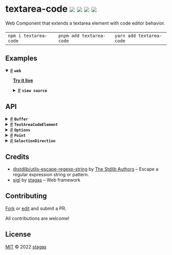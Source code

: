 <h1>
textarea-code <a href="https://npmjs.org/package/textarea-code"><img src="https://img.shields.io/badge/npm-v3.0.0-F00.svg?colorA=000"/></a> <a href="src"><img src="https://img.shields.io/badge/loc-501-FFF.svg?colorA=000"/></a> <a href="https://cdn.jsdelivr.net/npm/textarea-code@3.0.0/dist/textarea-code.min.js"><img src="https://img.shields.io/badge/brotli-20.1K-333.svg?colorA=000"/></a> <a href="LICENSE"><img src="https://img.shields.io/badge/license-MIT-F0B.svg?colorA=000"/></a>
</h1>

<p></p>

Web Component that extends a textarea element with code editor behavior.

<h4>
<table><tr><td title="Triple click to select and copy paste">
<code>npm i textarea-code </code>
</td><td title="Triple click to select and copy paste">
<code>pnpm add textarea-code </code>
</td><td title="Triple click to select and copy paste">
<code>yarn add textarea-code</code>
</td></tr></table>
</h4>

## Examples

<details id="example$web" title="web" open><summary><span><a href="#example$web">#</a></span>  <code><strong>web</strong></code></summary>  <ul>  <p><a href="https://stagas.github.io/textarea-code/example/web.html"><strong>Try it live</strong></a></p>  <details id="source$web" title="web source code" ><summary><span><a href="#source$web">#</a></span>  <code><strong>view source</strong></code></summary>  <a href="example/web.ts">example/web.ts</a>  <p>

```ts
import { TextAreaCodeElement } from 'textarea-code'

customElements.define('textarea-code', TextAreaCodeElement, {
  extends: 'textarea',
})

document.body.innerHTML = /*html*/ `
<style>
  html,
  body {
    width: 100%;
    height: 100%;
    padding: 0;
    margin: 0;
  }

  body,
  textarea {
    background: #292827;
    color: #fff;
    caret-color: #fff;
  }

  textarea {
    font-family: monospace;
    font-size: 10pt;
    line-height: 16px;
    padding: 0;
    margin: 0;
  }
</style>
<textarea id="output" is="textarea-code" rows="15" cols="60" tab-size="2" tab-style="spaces"></textarea>
`

const output = document.getElementById('output') as TextAreaCodeElement

output.textContent = `\
if (e.altKey || (cmdKey && e.shiftKey)) {
  if (['ArrowUp', 'ArrowDown', 'PageUp', 'PageDown'].includes(e.key)) {
    e.preventDefault()
    this.buffer.moveLines(
      {
        ArrowUp: -1,
        ArrowDown: 1,
        PageUp: -this.pageSize,
        PageDown: this.pageSize,
      }[e.key as 'ArrowUp']
    )
    return
  }
}
`
```

</p>
</details></ul></details>

## API

<p>  <details id="Buffer$5" title="Class" ><summary><span><a href="#Buffer$5">#</a></span>  <code><strong>Buffer</strong></code>    </summary>  <a href="src/buffer.ts#L19">src/buffer.ts#L19</a>  <ul>        <p>  <details id="constructor$18" title="Constructor" ><summary><span><a href="#constructor$18">#</a></span>  <code><strong>constructor</strong></code><em>(textarea, insert, options)</em>    </summary>  <a href="src/buffer.ts#L24">src/buffer.ts#L24</a>  <ul>    <p>  <details id="new Buffer$19" title="ConstructorSignature" ><summary><span><a href="#new Buffer$19">#</a></span>  <code><strong>new Buffer</strong></code><em>()</em>    </summary>    <ul><p><a href="#Buffer$5">Buffer</a></p>      <p>  <details id="textarea$20" title="Parameter" ><summary><span><a href="#textarea$20">#</a></span>  <code><strong>textarea</strong></code>    </summary>    <ul><p><span>HTMLTextAreaElement</span></p>        </ul></details><details id="insert$21" title="Function" ><summary><span><a href="#insert$21">#</a></span>  <code><strong>insert</strong></code><em>(text)</em>    </summary>    <ul>    <p>    <details id="text$24" title="Parameter" ><summary><span><a href="#text$24">#</a></span>  <code><strong>text</strong></code>    </summary>    <ul><p>string</p>        </ul></details>  <p><strong>insert</strong><em>(text)</em>  &nbsp;=&gt;  <ul>void</ul></p></p>    </ul></details><details id="options$25" title="Parameter" ><summary><span><a href="#options$25">#</a></span>  <code><strong>options</strong></code>  <span><span>&nbsp;=&nbsp;</span>  <code>{}</code></span>  </summary>    <ul><p><span>Partial</span>&lt;<a href="#Options$1">Options</a>&gt;</p>        </ul></details></p>  </ul></details></p>    </ul></details><details id="insert$27" title="Property" ><summary><span><a href="#insert$27">#</a></span>  <code><strong>insert</strong></code>    </summary>  <a href="src/buffer.ts#L21">src/buffer.ts#L21</a>  <ul><p><details id="__type$28" title="Function" ><summary><span><a href="#__type$28">#</a></span>  <em>(text)</em>    </summary>    <ul>    <p>    <details id="text$30" title="Parameter" ><summary><span><a href="#text$30">#</a></span>  <code><strong>text</strong></code>    </summary>    <ul><p>string</p>        </ul></details>  <p><strong></strong><em>(text)</em>  &nbsp;=&gt;  <ul>void</ul></p></p>    </ul></details></p>        </ul></details><details id="options$31" title="Property" ><summary><span><a href="#options$31">#</a></span>  <code><strong>options</strong></code>    </summary>  <a href="src/buffer.ts#L22">src/buffer.ts#L22</a>  <ul><p><a href="#Options$1">Options</a></p>        </ul></details><details id="numberOfLines$36" title="Accessor" ><summary><span><a href="#numberOfLines$36">#</a></span>  <code><strong>numberOfLines</strong></code>    </summary>  <a href="src/buffer.ts#L42">src/buffer.ts#L42</a>  <ul>        </ul></details><details id="tab$34" title="Accessor" ><summary><span><a href="#tab$34">#</a></span>  <code><strong>tab</strong></code>    </summary>  <a href="src/buffer.ts#L38">src/buffer.ts#L38</a>  <ul>        </ul></details><details id="value$32" title="Accessor" ><summary><span><a href="#value$32">#</a></span>  <code><strong>value</strong></code>    </summary>  <a href="src/buffer.ts#L34">src/buffer.ts#L34</a>  <ul>        </ul></details><details id="deleteLine$111" title="Method" ><summary><span><a href="#deleteLine$111">#</a></span>  <code><strong>deleteLine</strong></code><em>()</em>    </summary>  <a href="src/buffer.ts#L362">src/buffer.ts#L362</a>  <ul>    <p>      <p><strong>deleteLine</strong><em>()</em>  &nbsp;=&gt;  <ul>void</ul></p></p>    </ul></details><details id="duplicate$109" title="Method" ><summary><span><a href="#duplicate$109">#</a></span>  <code><strong>duplicate</strong></code><em>()</em>    </summary>  <a href="src/buffer.ts#L334">src/buffer.ts#L334</a>  <ul>    <p>      <p><strong>duplicate</strong><em>()</em>  &nbsp;=&gt;  <ul>void</ul></p></p>    </ul></details><details id="getArea$62" title="Method" ><summary><span><a href="#getArea$62">#</a></span>  <code><strong>getArea</strong></code><em>({ end, start })</em>    </summary>  <a href="src/buffer.ts#L112">src/buffer.ts#L112</a>  <ul>    <p>    {<p>  <details id="end$67" title="Property" ><summary><span><a href="#end$67">#</a></span>  <code><strong>end</strong></code>    </summary>  <a href="src/buffer.ts#L112">src/buffer.ts#L112</a>  <ul><p><a href="#Point$140">Point</a></p>        </ul></details><details id="start$66" title="Property" ><summary><span><a href="#start$66">#</a></span>  <code><strong>start</strong></code>    </summary>  <a href="src/buffer.ts#L112">src/buffer.ts#L112</a>  <ul><p><a href="#Point$140">Point</a></p>        </ul></details></p>}  <p><strong>getArea</strong><em>({ end, start })</em>  &nbsp;=&gt;  <ul>[  number, number  ]</ul></p></p>    </ul></details><details id="getLineCol$56" title="Method" ><summary><span><a href="#getLineCol$56">#</a></span>  <code><strong>getLineCol</strong></code><em>(n)</em>    </summary>  <a href="src/buffer.ts#L83">src/buffer.ts#L83</a>  <ul>    <p>    <details id="n$58" title="Parameter" ><summary><span><a href="#n$58">#</a></span>  <code><strong>n</strong></code>    </summary>    <ul><p>number</p>        </ul></details>  <p><strong>getLineCol</strong><em>(n)</em>  &nbsp;=&gt;  <ul><a href="#Point$140">Point</a></ul></p></p>    </ul></details><details id="getPositionFromLineCol$59" title="Method" ><summary><span><a href="#getPositionFromLineCol$59">#</a></span>  <code><strong>getPositionFromLineCol</strong></code><em>(pos)</em>    </summary>  <a href="src/buffer.ts#L98">src/buffer.ts#L98</a>  <ul>    <p>    <details id="pos$61" title="Parameter" ><summary><span><a href="#pos$61">#</a></span>  <code><strong>pos</strong></code>    </summary>    <ul><p><a href="#Point$140">Point</a></p>        </ul></details>  <p><strong>getPositionFromLineCol</strong><em>(pos)</em>  &nbsp;=&gt;  <ul>number</ul></p></p>    </ul></details><details id="getRange$44" title="Method" ><summary><span><a href="#getRange$44">#</a></span>  <code><strong>getRange</strong></code><em>()</em>    </summary>  <a href="src/buffer.ts#L66">src/buffer.ts#L66</a>  <ul>    <p>      <p><strong>getRange</strong><em>()</em>  &nbsp;=&gt;  <ul>{<p>  <details id="caretIndex$51" title="Property" ><summary><span><a href="#caretIndex$51">#</a></span>  <code><strong>caretIndex</strong></code>  <span><span>&nbsp;=&nbsp;</span>  <code>...</code></span>  </summary>    <ul><p>number</p>        </ul></details><details id="end$48" title="Property" ><summary><span><a href="#end$48">#</a></span>  <code><strong>end</strong></code>    </summary>    <ul><p><a href="#Point$140">Point</a></p>        </ul></details><details id="hasSelection$52" title="Property" ><summary><span><a href="#hasSelection$52">#</a></span>  <code><strong>hasSelection</strong></code>  <span><span>&nbsp;=&nbsp;</span>  <code>...</code></span>  </summary>    <ul><p>boolean</p>        </ul></details><details id="head$49" title="Property" ><summary><span><a href="#head$49">#</a></span>  <code><strong>head</strong></code>    </summary>    <ul><p><a href="#Point$140">Point</a></p>        </ul></details><details id="selectionDirection$55" title="Property" ><summary><span><a href="#selectionDirection$55">#</a></span>  <code><strong>selectionDirection</strong></code>    </summary>    <ul><p><code>"forward"</code> | <code>"backward"</code> | <code>"none"</code></p>        </ul></details><details id="selectionEnd$54" title="Property" ><summary><span><a href="#selectionEnd$54">#</a></span>  <code><strong>selectionEnd</strong></code>    </summary>    <ul><p>number</p>        </ul></details><details id="selectionStart$53" title="Property" ><summary><span><a href="#selectionStart$53">#</a></span>  <code><strong>selectionStart</strong></code>    </summary>    <ul><p>number</p>        </ul></details><details id="start$47" title="Property" ><summary><span><a href="#start$47">#</a></span>  <code><strong>start</strong></code>    </summary>    <ul><p><a href="#Point$140">Point</a></p>        </ul></details><details id="tail$50" title="Property" ><summary><span><a href="#tail$50">#</a></span>  <code><strong>tail</strong></code>    </summary>    <ul><p><a href="#Point$140">Point</a></p>        </ul></details></p>}</ul></p></p>    </ul></details><details id="indent$93" title="Method" ><summary><span><a href="#indent$93">#</a></span>  <code><strong>indent</strong></code><em>(unindent)</em>    </summary>  <a href="src/buffer.ts#L241">src/buffer.ts#L241</a>  <ul>    <p>    <details id="unindent$95" title="Parameter" ><summary><span><a href="#unindent$95">#</a></span>  <code><strong>unindent</strong></code>    </summary>    <ul><p>boolean</p>        </ul></details>  <p><strong>indent</strong><em>(unindent)</em>  &nbsp;=&gt;  <ul>void</ul></p></p>    </ul></details><details id="lineAt$38" title="Method" ><summary><span><a href="#lineAt$38">#</a></span>  <code><strong>lineAt</strong></code><em>(line)</em>    </summary>  <a href="src/buffer.ts#L50">src/buffer.ts#L50</a>  <ul>    <p>    <details id="line$40" title="Parameter" ><summary><span><a href="#line$40">#</a></span>  <code><strong>line</strong></code>    </summary>    <ul><p>number</p>        </ul></details>  <p><strong>lineAt</strong><em>(line)</em>  &nbsp;=&gt;  <ul>string</ul></p></p>    </ul></details><details id="moveCaretEnd$99" title="Method" ><summary><span><a href="#moveCaretEnd$99">#</a></span>  <code><strong>moveCaretEnd</strong></code><em>(withSelection)</em>    </summary>  <a href="src/buffer.ts#L264">src/buffer.ts#L264</a>  <ul>    <p>    <details id="withSelection$101" title="Parameter" ><summary><span><a href="#withSelection$101">#</a></span>  <code><strong>withSelection</strong></code>    </summary>    <ul><p>boolean</p>        </ul></details>  <p><strong>moveCaretEnd</strong><em>(withSelection)</em>  &nbsp;=&gt;  <ul>void</ul></p></p>    </ul></details><details id="moveCaretHome$96" title="Method" ><summary><span><a href="#moveCaretHome$96">#</a></span>  <code><strong>moveCaretHome</strong></code><em>(withSelection)</em>    </summary>  <a href="src/buffer.ts#L257">src/buffer.ts#L257</a>  <ul>    <p>    <details id="withSelection$98" title="Parameter" ><summary><span><a href="#withSelection$98">#</a></span>  <code><strong>withSelection</strong></code>    </summary>    <ul><p>boolean</p>        </ul></details>  <p><strong>moveCaretHome</strong><em>(withSelection)</em>  &nbsp;=&gt;  <ul>void</ul></p></p>    </ul></details><details id="moveCaretLines$102" title="Method" ><summary><span><a href="#moveCaretLines$102">#</a></span>  <code><strong>moveCaretLines</strong></code><em>(lines, withSelection)</em>    </summary>  <a href="src/buffer.ts#L272">src/buffer.ts#L272</a>  <ul>    <p>    <details id="lines$104" title="Parameter" ><summary><span><a href="#lines$104">#</a></span>  <code><strong>lines</strong></code>    </summary>    <ul><p>number</p>        </ul></details><details id="withSelection$105" title="Parameter" ><summary><span><a href="#withSelection$105">#</a></span>  <code><strong>withSelection</strong></code>    </summary>    <ul><p>boolean</p>        </ul></details>  <p><strong>moveCaretLines</strong><em>(lines, withSelection)</em>  &nbsp;=&gt;  <ul>void</ul></p></p>    </ul></details><details id="moveCaretTo$73" title="Method" ><summary><span><a href="#moveCaretTo$73">#</a></span>  <code><strong>moveCaretTo</strong></code><em>(<a href="#Point$140">Point</a>, selection, direction)</em>    </summary>  <a href="src/buffer.ts#L124">src/buffer.ts#L124</a>  <ul>    <p>    <a href="#Point$140">Point</a><details id="selection$76" title="Parameter" ><summary><span><a href="#selection$76">#</a></span>  <code><strong>selection</strong></code>    </summary>    <ul><p><code>null</code> | <a href="#Point$140">Point</a></p>        </ul></details><details id="direction$77" title="Parameter" ><summary><span><a href="#direction$77">#</a></span>  <code><strong>direction</strong></code>  <span><span>&nbsp;=&nbsp;</span>  <code>...</code></span>  </summary>    <ul><p><code>"forward"</code> | <code>"backward"</code> | <code>"none"</code></p>        </ul></details>  <p><strong>moveCaretTo</strong><em>(<a href="#Point$140">Point</a>, selection, direction)</em>  &nbsp;=&gt;  <ul>void</ul></p></p>    </ul></details><details id="moveLines$106" title="Method" ><summary><span><a href="#moveLines$106">#</a></span>  <code><strong>moveLines</strong></code><em>(diff)</em>    </summary>  <a href="src/buffer.ts#L281">src/buffer.ts#L281</a>  <ul>    <p>    <details id="diff$108" title="Parameter" ><summary><span><a href="#diff$108">#</a></span>  <code><strong>diff</strong></code>    </summary>    <ul><p>number</p>        </ul></details>  <p><strong>moveLines</strong><em>(diff)</em>  &nbsp;=&gt;  <ul>void</ul></p></p>    </ul></details><details id="replaceBlock$78" title="Method" ><summary><span><a href="#replaceBlock$78">#</a></span>  <code><strong>replaceBlock</strong></code><em>(replacer)</em>    </summary>  <a href="src/buffer.ts#L144">src/buffer.ts#L144</a>  <ul>    <p>    <details id="replacer$80" title="Function" ><summary><span><a href="#replacer$80">#</a></span>  <code><strong>replacer</strong></code><em>(text, startLine)</em>    </summary>    <ul>    <p>    <details id="text$83" title="Parameter" ><summary><span><a href="#text$83">#</a></span>  <code><strong>text</strong></code>    </summary>    <ul><p>string</p>        </ul></details><details id="startLine$84" title="Parameter" ><summary><span><a href="#startLine$84">#</a></span>  <code><strong>startLine</strong></code>    </summary>    <ul><p>number</p>        </ul></details>  <p><strong>replacer</strong><em>(text, startLine)</em>  &nbsp;=&gt;  <ul>{<p>  <details id="diff$86" title="Property" ><summary><span><a href="#diff$86">#</a></span>  <code><strong>diff</strong></code>    </summary>  <a href="src/buffer.ts#L145">src/buffer.ts#L145</a>  <ul><p>number</p>        </ul></details><details id="left$88" title="Property" ><summary><span><a href="#left$88">#</a></span>  <code><strong>left</strong></code>    </summary>  <a href="src/buffer.ts#L145">src/buffer.ts#L145</a>  <ul><p><a href="#Point$140">Point</a></p>        </ul></details><details id="text$87" title="Property" ><summary><span><a href="#text$87">#</a></span>  <code><strong>text</strong></code>    </summary>  <a href="src/buffer.ts#L145">src/buffer.ts#L145</a>  <ul><p>string</p>        </ul></details></p>}</ul></p></p>    </ul></details>  <p><strong>replaceBlock</strong><em>(replacer)</em>  &nbsp;=&gt;  <ul>void</ul></p></p>    </ul></details><details id="scrollIntoView$41" title="Method" ><summary><span><a href="#scrollIntoView$41">#</a></span>  <code><strong>scrollIntoView</strong></code><em>(pos)</em>    </summary>  <a href="src/buffer.ts#L54">src/buffer.ts#L54</a>  <ul>    <p>    <details id="pos$43" title="Parameter" ><summary><span><a href="#pos$43">#</a></span>  <code><strong>pos</strong></code>    </summary>    <ul><p>number</p>        </ul></details>  <p><strong>scrollIntoView</strong><em>(pos)</em>  &nbsp;=&gt;  <ul>void</ul></p></p>    </ul></details><details id="setSelectionRange$68" title="Method" ><summary><span><a href="#setSelectionRange$68">#</a></span>  <code><strong>setSelectionRange</strong></code><em>(start, end, direction)</em>    </summary>  <a href="src/buffer.ts#L118">src/buffer.ts#L118</a>  <ul>    <p>    <details id="start$70" title="Parameter" ><summary><span><a href="#start$70">#</a></span>  <code><strong>start</strong></code>    </summary>    <ul><p>number</p>        </ul></details><details id="end$71" title="Parameter" ><summary><span><a href="#end$71">#</a></span>  <code><strong>end</strong></code>    </summary>    <ul><p>number</p>        </ul></details><details id="direction$72" title="Parameter" ><summary><span><a href="#direction$72">#</a></span>  <code><strong>direction</strong></code>    </summary>    <ul><p><a href="#SelectionDirection$139">SelectionDirection</a></p>        </ul></details>  <p><strong>setSelectionRange</strong><em>(start, end, direction)</em>  &nbsp;=&gt;  <ul>void</ul></p></p>    </ul></details><details id="toggleDoubleComment$91" title="Method" ><summary><span><a href="#toggleDoubleComment$91">#</a></span>  <code><strong>toggleDoubleComment</strong></code><em>()</em>    </summary>  <a href="src/buffer.ts#L210">src/buffer.ts#L210</a>  <ul>    <p>      <p><strong>toggleDoubleComment</strong><em>()</em>  &nbsp;=&gt;  <ul>void</ul></p></p>    </ul></details><details id="toggleSingleComment$89" title="Method" ><summary><span><a href="#toggleSingleComment$89">#</a></span>  <code><strong>toggleSingleComment</strong></code><em>()</em>    </summary>  <a href="src/buffer.ts#L186">src/buffer.ts#L186</a>  <ul>    <p>      <p><strong>toggleSingleComment</strong><em>()</em>  &nbsp;=&gt;  <ul>void</ul></p></p>    </ul></details><details id="getLineCol$10" title="Method" ><summary><span><a href="#getLineCol$10">#</a></span>  <code><strong>getLineCol</strong></code><em>(value, n)</em>    </summary>  <a href="src/buffer.ts#L85">src/buffer.ts#L85</a>  <ul>    <p>    <details id="value$12" title="Parameter" ><summary><span><a href="#value$12">#</a></span>  <code><strong>value</strong></code>    </summary>    <ul><p>string</p>        </ul></details><details id="n$13" title="Parameter" ><summary><span><a href="#n$13">#</a></span>  <code><strong>n</strong></code>    </summary>    <ul><p>number</p>        </ul></details>  <p><strong>getLineCol</strong><em>(value, n)</em>  &nbsp;=&gt;  <ul><a href="#Point$140">Point</a></ul></p></p>    </ul></details><details id="getPositionFromLineCol$14" title="Method" ><summary><span><a href="#getPositionFromLineCol$14">#</a></span>  <code><strong>getPositionFromLineCol</strong></code><em>(value, point)</em>    </summary>  <a href="src/buffer.ts#L102">src/buffer.ts#L102</a>  <ul>    <p>    <details id="value$16" title="Parameter" ><summary><span><a href="#value$16">#</a></span>  <code><strong>value</strong></code>    </summary>    <ul><p>string</p>        </ul></details><details id="point$17" title="Parameter" ><summary><span><a href="#point$17">#</a></span>  <code><strong>point</strong></code>    </summary>    <ul><p><a href="#Point$140">Point</a></p>        </ul></details>  <p><strong>getPositionFromLineCol</strong><em>(value, point)</em>  &nbsp;=&gt;  <ul>number</ul></p></p>    </ul></details><details id="lineAt$6" title="Method" ><summary><span><a href="#lineAt$6">#</a></span>  <code><strong>lineAt</strong></code><em>(value, line)</em>    </summary>  <a href="src/buffer.ts#L46">src/buffer.ts#L46</a>  <ul>    <p>    <details id="value$8" title="Parameter" ><summary><span><a href="#value$8">#</a></span>  <code><strong>value</strong></code>    </summary>    <ul><p>string</p>        </ul></details><details id="line$9" title="Parameter" ><summary><span><a href="#line$9">#</a></span>  <code><strong>line</strong></code>    </summary>    <ul><p>number</p>        </ul></details>  <p><strong>lineAt</strong><em>(value, line)</em>  &nbsp;=&gt;  <ul>string</ul></p></p>    </ul></details></p></ul></details><details id="TextAreaCodeElement$113" title="Class" ><summary><span><a href="#TextAreaCodeElement$113">#</a></span>  <code><strong>TextAreaCodeElement</strong></code>    </summary>  <a href="src/textarea-code.ts#L10">src/textarea-code.ts#L10</a>  <ul>        <p>  <details id="constructor$114" title="Constructor" ><summary><span><a href="#constructor$114">#</a></span>  <code><strong>constructor</strong></code><em>(args)</em>    </summary>    <ul>    <p>  <details id="new TextAreaCodeElement$115" title="ConstructorSignature" ><summary><span><a href="#new TextAreaCodeElement$115">#</a></span>  <code><strong>new TextAreaCodeElement</strong></code><em>()</em>    </summary>    <ul><p><a href="#TextAreaCodeElement$113">TextAreaCodeElement</a></p>      <p>  <details id="args$116" title="Parameter" ><summary><span><a href="#args$116">#</a></span>  <code><strong>args</strong></code>    </summary>    <ul><p>any  []</p>        </ul></details></p>  </ul></details></p>    </ul></details><details id="buffer$120" title="Property" ><summary><span><a href="#buffer$120">#</a></span>  <code><strong>buffer</strong></code>    </summary>  <a href="src/textarea-code.ts#L15">src/textarea-code.ts#L15</a>  <ul><p><a href="#Buffer$5">Buffer</a></p>        </ul></details><details id="comments$119" title="Property" ><summary><span><a href="#comments$119">#</a></span>  <code><strong>comments</strong></code>  <span><span>&nbsp;=&nbsp;</span>  <code>'// /* */'</code></span>  </summary>  <a href="src/textarea-code.ts#L13">src/textarea-code.ts#L13</a>  <ul><p>string</p>        </ul></details><details id="lineHeight$123" title="Property" ><summary><span><a href="#lineHeight$123">#</a></span>  <code><strong>lineHeight</strong></code>  <span><span>&nbsp;=&nbsp;</span>  <code>16</code></span>  </summary>  <a href="src/textarea-code.ts#L18">src/textarea-code.ts#L18</a>  <ul><p>number</p>        </ul></details><details id="onKeyDown$124" title="Property" ><summary><span><a href="#onKeyDown$124">#</a></span>  <code><strong>onKeyDown</strong></code>    </summary>  <a href="src/textarea-code.ts#L19">src/textarea-code.ts#L19</a>  <ul><p><span>EventHandler</span>&lt;<a href="#TextAreaCodeElement$113">TextAreaCodeElement</a>, <span>KeyboardEvent</span>&gt;</p>        </ul></details><details id="onmounted$137" title="Property" ><summary><span><a href="#onmounted$137">#</a></span>  <code><strong>onmounted</strong></code>    </summary>    <ul><p><span>EventHandler</span>&lt;<a href="#TextAreaCodeElement$113">TextAreaCodeElement</a>, <span>CustomEvent</span>&lt;any&gt;&gt;</p>        </ul></details><details id="onunmounted$138" title="Property" ><summary><span><a href="#onunmounted$138">#</a></span>  <code><strong>onunmounted</strong></code>    </summary>    <ul><p><span>EventHandler</span>&lt;<a href="#TextAreaCodeElement$113">TextAreaCodeElement</a>, <span>CustomEvent</span>&lt;any&gt;&gt;</p>        </ul></details><details id="pageSize$121" title="Property" ><summary><span><a href="#pageSize$121">#</a></span>  <code><strong>pageSize</strong></code>    </summary>  <a href="src/textarea-code.ts#L16">src/textarea-code.ts#L16</a>  <ul><p>number</p>        </ul></details><details id="tabSize$117" title="Property" ><summary><span><a href="#tabSize$117">#</a></span>  <code><strong>tabSize</strong></code>  <span><span>&nbsp;=&nbsp;</span>  <code>2</code></span>  </summary>  <a href="src/textarea-code.ts#L11">src/textarea-code.ts#L11</a>  <ul><p>number</p>        </ul></details><details id="tabStyle$118" title="Property" ><summary><span><a href="#tabStyle$118">#</a></span>  <code><strong>tabStyle</strong></code>  <span><span>&nbsp;=&nbsp;</span>  <code>'spaces'</code></span>  </summary>  <a href="src/textarea-code.ts#L12">src/textarea-code.ts#L12</a>  <ul><p><code>"spaces"</code> | <code>"tabs"</code></p>        </ul></details><details id="viewHeight$122" title="Property" ><summary><span><a href="#viewHeight$122">#</a></span>  <code><strong>viewHeight</strong></code>    </summary>  <a href="src/textarea-code.ts#L17">src/textarea-code.ts#L17</a>  <ul><p>number</p>        </ul></details><details id="mounted$125" title="Method" ><summary><span><a href="#mounted$125">#</a></span>  <code><strong>mounted</strong></code><em>($)</em>    </summary>  <a href="src/textarea-code.ts#L21">src/textarea-code.ts#L21</a>  <ul>    <p>    <details id="$$127" title="Parameter" ><summary><span><a href="#$$127">#</a></span>  <code><strong>$</strong></code>    </summary>    <ul><p><span>Context</span>&lt;<a href="#TextAreaCodeElement$113">TextAreaCodeElement</a> &amp; <span>JsxContext</span>&lt;<a href="#TextAreaCodeElement$113">TextAreaCodeElement</a>&gt; &amp; <span>Omit</span>&lt;{<p>    <details id="ctor$131" title="Parameter" ><summary><span><a href="#ctor$131">#</a></span>  <code><strong>ctor</strong></code>    </summary>    <ul><p><span>Class</span>&lt;<a href="#T$130">T</a>&gt;</p>        </ul></details>  <p><strong></strong>&lt;<span>T</span>&gt;<em>(ctor)</em>  &nbsp;=&gt;  <ul><span>CleanClass</span>&lt;<a href="#T$130">T</a>&gt;</ul></p>  <details id="ctx$135" title="Parameter" ><summary><span><a href="#ctx$135">#</a></span>  <code><strong>ctx</strong></code>    </summary>    <ul><p><a href="#T$134">T</a> | <span>Class</span>&lt;<a href="#T$134">T</a>&gt;</p>        </ul></details>  <p><strong></strong>&lt;<span>T</span>&gt;<em>(ctx)</em>  &nbsp;=&gt;  <ul><span>Wrapper</span>&lt;<a href="#T$134">T</a>&gt;</ul></p></p>} &amp; <span>__module</span> &amp; {}, <code>"transition"</code>&gt;&gt;</p>        </ul></details>  <p><strong>mounted</strong><em>($)</em>  &nbsp;=&gt;  <ul>void</ul></p></p>    </ul></details></p></ul></details><details id="Options$1" title="Interface" ><summary><span><a href="#Options$1">#</a></span>  <code><strong>Options</strong></code>    </summary>  <a href="src/buffer.ts#L11">src/buffer.ts#L11</a>  <ul>        <p>  <details id="comments$4" title="Property" ><summary><span><a href="#comments$4">#</a></span>  <code><strong>comments</strong></code>    </summary>  <a href="src/buffer.ts#L14">src/buffer.ts#L14</a>  <ul><p>[  string, string, string  ]</p>        </ul></details><details id="tabSize$3" title="Property" ><summary><span><a href="#tabSize$3">#</a></span>  <code><strong>tabSize</strong></code>    </summary>  <a href="src/buffer.ts#L13">src/buffer.ts#L13</a>  <ul><p>number</p>        </ul></details><details id="tabStyle$2" title="Property" ><summary><span><a href="#tabStyle$2">#</a></span>  <code><strong>tabStyle</strong></code>    </summary>  <a href="src/buffer.ts#L12">src/buffer.ts#L12</a>  <ul><p><code>"spaces"</code> | <code>"tabs"</code></p>        </ul></details></p></ul></details><details id="Point$140" title="Interface" ><summary><span><a href="#Point$140">#</a></span>  <code><strong>Point</strong></code>    </summary>  <a href="src/types.ts#L3">src/types.ts#L3</a>  <ul>        <p>  <details id="col$142" title="Property" ><summary><span><a href="#col$142">#</a></span>  <code><strong>col</strong></code>    </summary>  <a href="src/types.ts#L5">src/types.ts#L5</a>  <ul><p>number</p>        </ul></details><details id="line$141" title="Property" ><summary><span><a href="#line$141">#</a></span>  <code><strong>line</strong></code>    </summary>  <a href="src/types.ts#L4">src/types.ts#L4</a>  <ul><p>number</p>        </ul></details></p></ul></details><details id="SelectionDirection$139" title="TypeAlias" ><summary><span><a href="#SelectionDirection$139">#</a></span>  <code><strong>SelectionDirection</strong></code>    </summary>  <a href="src/types.ts#L1">src/types.ts#L1</a>  <ul><p><code>"forward"</code> | <code>"backward"</code> | <code>"none"</code></p>        </ul></details></p>

## Credits

- [@stdlib/utils-escape-regexp-string](https://npmjs.org/package/@stdlib/utils-escape-regexp-string) by [The Stdlib Authors](https://github.com/graphs) &ndash; Escape a regular expression string or pattern.
- [sigl](https://npmjs.org/package/sigl) by [stagas](https://github.com/stagas) &ndash; Web framework

## Contributing

[Fork](https://github.com/stagas/textarea-code/fork) or [edit](https://github.dev/stagas/textarea-code) and submit a PR.

All contributions are welcome!

## License

<a href="LICENSE">MIT</a> &copy; 2022 [stagas](https://github.com/stagas)

